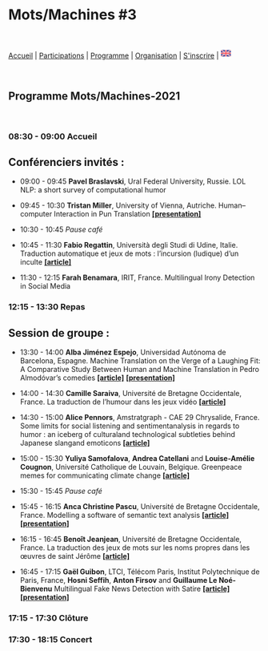 # Mots/Machines #3
<br>

[Accueil](https://motsmachines.github.io/2021/accueil) | [Participations](https://motsmachines.github.io/2021/participations) | [Programme](https://motsmachines.github.io/2021/programme) | [Organisation](https://motsmachines.github.io/2021/organisation) | [S'inscrire](https://motsmachines.github.io/2021/inscrire) | [<img src="EN.png" width="20">](https://motsmachines.github.io/2021)


<br>

## Programme Mots/Machines-2021

<br>

### 08:30	- 09:00    Accueil

## Conférenciers invités : 

* 09:00	- 09:45   **Pavel Braslavski**, Ural Federal University, Russie. LOL NLP: a short survey of computational humor

* 09:45	- 10:30	   **Tristan Miller**, University of Vienna, Autriche. Human–computer Interaction in Pun Translation **[[presentation]](submissions/PunCAT.pdf)**

* 10:30	- 10:45	   *Pause café*

* 10:45	- 11:30	   **Fabio Regattin**, Università degli Studi di Udine, Italie.	Traduction automatique et jeux de mots : l’incursion (ludique) d’un inculte **[[article]](submissions/Mots-Machines-2021_paper_5.pdf)**

* 11:30	- 12:15	   **Farah Benamara**, IRIT, France.	Multilingual Irony Detection in Social Media
 
### 12:15	- 13:30	   Repas

## Session de groupe :

* 13:30	- 14:00	   **Alba Jiménez Espejo**, Universidad Autónoma de Barcelona, Espagne.	Machine Translation on the Verge of a Laughing Fit: A Comparative Study Between Human and Machine Translation in Pedro Almodóvar’s comedies **[[article]](submissions/Mots-Machines-2021_paper_3.pdf)** **[[presentation]](submissions/Machine-Translation-At-The-Verge-Of-A-Laughing-Fit.pdf)**

* 14:00	- 14:30	   **Camille Saraiva**, Université de Bretagne Occidentale, France.	La traduction de l’humour dans les jeux vidéo **[[article]](submissions/Mots-Machines-2021_paper_2.pdf)**

* 14:30	- 15:00	   **Alice Pennors**, Amstratgraph - CAE 29 Chrysalide, France.	Some limits for social listening and sentimentanalysis in regards to humor : an iceberg of culturaland technological subtleties behind Japanese slangand emoticons **[[article]](submissions/Mots-Machines-2021_paper_8.pdf)**

* 15:00	- 15:30	   **Yuliya Samofalova**, **Andrea Catellani** and **Louise-Amélie Cougnon**, Université Catholique de Louvain, Belgique.	Greenpeace memes for communicating climate change **[[article]](submissions/Mots-Machines-2021_paper_10.pdf)**
 
* 15:30	- 15:45	   *Pause café*

* 15:45	- 16:15	   **Anca Christine Pascu**, Université de Bretagne Occidentale, France.	Modelling a software of semantic text analysis **[[article]](submissions/Mots-Machines-2021_paper_4.pdf)** **[[presentation]](submissions/pascu-jeu-de-mots.pdf)**

* 16:15	- 16:45	   **Benoît Jeanjean**, Université de Bretagne Occidentale, France.	La traduction des jeux de mots sur les noms propres dans les œuvres de saint Jérôme **[[article]](submissions/Mots-Machines-2021_paper_9.pdf)**

* 16:45	- 17:15	   **Gaël Guibon**, LTCI, Télécom Paris, Institut Polytechnique de Paris, France, **Hosni Seffih**, **Anton Firsov** and **Guillaume Le Noé-Bienvenu**	Multilingual Fake News Detection with Satire **[[article]](submissions/Mots-Machines-2021_paper_12.pdf)** **[[presentation]](submissions/Multilingual-Fake-News-Detection-with-Satire.pdf)**

### 17:15	- 17:30    Clôture

### 17:30	- 18:15	   Concert
